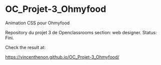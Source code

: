 # OC_Projet-3_Ohmyfood
Animation CSS pour Ohmyfood 

Repository du projet 3 de Openclassrooms section: web designer.
Status: Fini.

Check the result at:

https://vincenthenon.github.io/OC_Projet-3_Ohmyfood/
